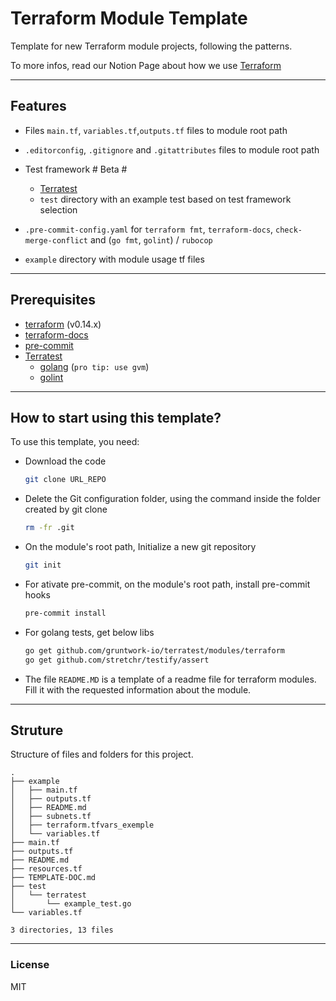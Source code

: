 # Terraform Module Template

Template for new Terraform module projects, following the patterns. 

To more infos, read our Notion Page about how we use [Terraform](https://www.notion.so/arquiveiofficial/Terraform-6fc72d7181a34b66899306c4390fb6bd)

---

## Features

- Files `main.tf`, `variables.tf`,`outputs.tf` files to module root path

- `.editorconfig`, `.gitignore` and `.gitattributes` files to module root path

- Test framework # Beta #

  - [Terratest](https://github.com/gruntwork-io/terratest)
  - `test` directory with an example test based on test framework selection

- `.pre-commit-config.yaml` for `terraform fmt`, `terraform-docs`, `check-merge-conflict` and (`go fmt`, `golint`) / `rubocop`

- `example` directory with module usage tf files

---

## Prerequisites

- [terraform](https://learn.hashicorp.com/terraform/getting-started/install#installing-terraform) (v0.14.x)
- [terraform-docs](https://github.com/segmentio/terraform-docs)
- [pre-commit](https://pre-commit.com/#install)
- [Terratest](https://github.com/gruntwork-io/terratest)
  - [golang](https://golang.org/doc/install#install) (`pro tip: use gvm`)
  - [golint](https://github.com/golang/lint#installation) 

---

## How to start using this template?

To use this template, you need:

  - Download the code 

    ```sh
    git clone URL_REPO
    ```

  - Delete the Git configuration folder, using the command inside the folder created by git clone 
  
    ```sh
    rm -fr .git
    ```

  - On the module's root path, Initialize a new git repository

    ```sh
    git init
    ```

  - For ativate pre-commit, on the module's root path, install pre-commit hooks

    ```sh
    pre-commit install
    ```

  - For golang tests, get below libs

    ```sh
    go get github.com/gruntwork-io/terratest/modules/terraform
    go get github.com/stretchr/testify/assert
    ```

  - The file `README.MD` is a template of a readme file for terraform modules. Fill it with the requested information about the module.

---

## Struture

Structure of files and folders for this project.

```
.
├── example
│   ├── main.tf
│   ├── outputs.tf
│   ├── README.md
│   ├── subnets.tf
│   ├── terraform.tfvars_exemple
│   └── variables.tf
├── main.tf
├── outputs.tf
├── README.md
├── resources.tf
├── TEMPLATE-DOC.md
├── test
│   └── terratest
│       └── example_test.go
└── variables.tf

3 directories, 13 files

```
---

### License

MIT
